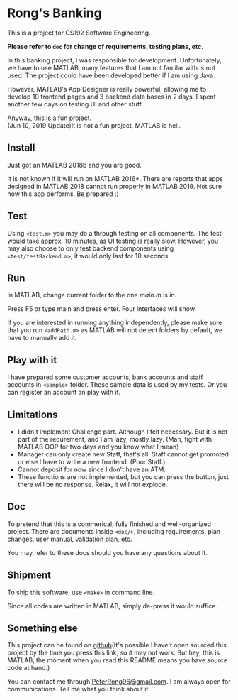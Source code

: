# Rong's Banking

This is a project for CS192 Software Engineering.

**Please refer to `doc` for change of requirements, testing plans, etc.**

In this banking project, I was responsible for development. Unfortunately, we have to use MATLAB, many features that I am not familar with is not used. The project could have been developed better if I am using Java.

However, MATLAB's App Designer is really powerful, allowing me to develop 10 frontend pages and 3 backend data bases in 2 days. I spent another few days on testing UI and other stuff.

Anyway, this is a fun project.   
(Jun 10, 2019 Update)It is not a fun project, MATLAB is hell.

## Install

Just got an MATLAB 2018b and you are good.

It is not known if it will run on MATLAB 2016\*.
There are reports that apps designed in MATLAB 2018 cannot run properly in MATLAB 2019. Not sure how this app performs.
Be prepared :)

## Test

Using `<test.m>` you may do a through testing on all components.
The test would take approx. 10 minutes, as UI testing is really slow.
However, you may also choose to only test backend components using `<test/testBackend.m>`, it would only last for 10 seconds.

## Run

In MATLAB, change current folder to the one _main.m_ is in.

Press F5 or type main and press enter. Four interfaces will show.

If you are interested in running anything independently, please make sure that you run `<addPath.m>` as MATLAB will not detect folders by default, we have to manually add it.

## Play with it

I have prepared some customer accounts, bank accounts and staff accounts in `<sample>` folder. 
These sample data is used by my tests.
Or you can register an account an play with it.

## Limitations

- I didn't implement Challenge part. Although I felt necessary. But it is not part of the requrement, and I am lazy, mostly lazy. (Man, fight with MATLAB OOP for two days and you know what I mean)
- Manager can only create new Staff, that's all. Staff cannot get promoted or else I have to write a new frontend. (Poor Staff.)
- Cannot deposit for now since I don't have an ATM.
- These functions are not implemented, but you can press the button, just there will be no response. Relax, it will not explode.

## Doc

To pretend that this is a commerical, fully finished and well-organized project. There are documents inside `<doc/>`, including requirements, plan changes, user manual, validation plan, etc.

You may refer to these docs should you have any questions about it.

## Shipment

To ship this software, use `<make>` in command line.

Since all codes are written in MATLAB, simply de-press it would suffice.

## Something else

This project can be found on [github](https://github.com/DataCorrupted/banking)(It's possible I have't open sourced this project by the time you press this link, so it may not work. But hey, this is MATLAB, the moment when you read this README means you have source code at hand.)

You can contact me through PeterRong96@gmail.com.
I am always open for communications. Tell me what you think about it.

